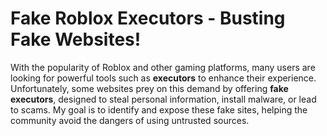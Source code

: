 # Fake Roblox Executors - Busting Fake Websites!

With the popularity of Roblox and other gaming platforms, many users are looking for powerful tools such as **executors** to enhance their experience. Unfortunately, some websites prey on this demand by offering **fake executors**, designed to steal personal information, install malware, or lead to scams. My goal is to identify and expose these fake sites, helping the community avoid the dangers of using untrusted sources.
